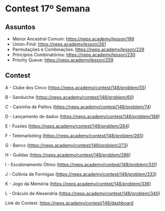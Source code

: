 # Contest 17º Semana

## Assuntos

- Menor Ancestral Comum: https://neps.academy/lesson/199
- Union-Find: https://neps.academy/lesson/261
- Permutações e Combinações: https://neps.academy/lesson/229
- Princípios Combinatórios: https://neps.academy/lesson/230
- Priority Queue: https://neps.academy/lesson/259

## Contest

A - Clube dos Cinco (https://neps.academy/contest/148/problem/55)

B - Sanduiche (https://neps.academy/contest/148/problem/60)

C - Caixinha de Palitos (https://neps.academy/contest/148/problem/74)

D - Lançamento de dados (https://neps.academy/contest/148/problem/188)

E - Fusões (https://neps.academy/contest/148/problem/264)

F - Telemarketing (https://neps.academy/contest/148/problem/265)

G - Banco (https://neps.academy/contest/148/problem/273)

H - Guildas (https://neps.academy/contest/148/problem/286)

I - Escalonamento Ótimo (https://neps.academy/contest/148/problem/331)

J - Colônia de Formigas (https://neps.academy/contest/148/problem/333)

K - Jogo da Memória (https://neps.academy/contest/148/problem/336)

L - Oráculo de Alexandria (https://neps.academy/contest/148/problem/340)
	
Link do Contest: https://neps.academy/contest/148/dashboard
